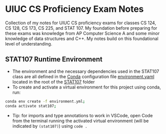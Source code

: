 # UIUC CS Proficiency Exam Notes

Collection of my notes for UIUC CS proficiency exams for classes CS 124, CS 128, CS 173, CS 225, and STAT 107. My foundation before preparing for these exams was knowledge from AP Computer Science A and some minor knowledge of data structures and C++. My notes build on this foundational level of understanding.

## STAT107 Runtime Environment

* The environment and the necessary dependencies used in the STAT107 class are all defined in the [Conda](https://www.anaconda.com/download/success) configuration file [environment.yaml](./STAT107/environment.yml) located in the root of the [STAT107](./STAT107) folder
* To create and activate a virtual environment for this project using conda, run:

```bash
conda env create -f environment.yml;
conda activate stat107;
```

* Tip: for imports and type annotations to work in VSCode, open Code from the terminal running the activated virtual environment (will be indicated by `(stat107)`) using `code .`
